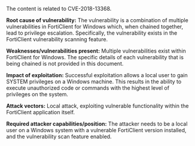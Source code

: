 The content is related to CVE-2018-13368.

**Root cause of vulnerability:**
The vulnerability is a combination of multiple vulnerabilities in FortiClient for Windows which, when chained together, lead to privilege escalation. Specifically, the vulnerability exists in the FortiClient vulnerability scanning feature.

**Weaknesses/vulnerabilities present:**
Multiple vulnerabilities exist within FortiClient for Windows. The specific details of each vulnerability that is being chained is not provided in this document.

**Impact of exploitation:**
Successful exploitation allows a local user to gain SYSTEM privileges on a Windows machine. This results in the ability to execute unauthorized code or commands with the highest level of privileges on the system.

**Attack vectors:**
Local attack, exploiting vulnerable functionality within the FortiClient application itself.

**Required attacker capabilities/position:**
The attacker needs to be a local user on a Windows system with a vulnerable FortiClient version installed, and the vulnerability scan feature enabled.
